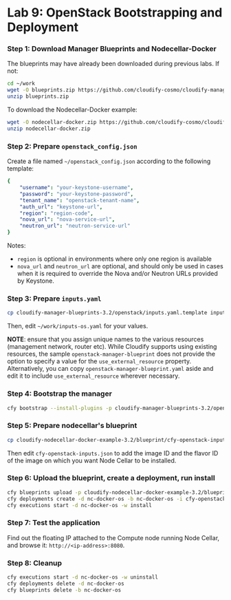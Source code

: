 # Lab 9: OpenStack Bootstrapping and Deployment

### Step 1: Download Manager Blueprints and Nodecellar-Docker

The blueprints may have already been downloaded during previous labs. If not:

```bash
cd ~/work
wget -O blueprints.zip https://github.com/cloudify-cosmo/cloudify-manager-blueprints/archive/3.2.zip
unzip blueprints.zip
```

To download the Nodecellar-Docker example:

```bash
wget -O nodecellar-docker.zip https://github.com/cloudify-cosmo/cloudify-nodecellar-docker-example/archive/3.2.zip
unzip nodecellar-docker.zip
```

### Step 2: Prepare `openstack_config.json`

Create a file named `~/openstack_config.json` according to the following template:

```yaml
{
    "username": "your-keystone-username",
    "password": "your-keystone-password",
    "tenant_name": "openstack-tenant-name",
    "auth_url": "keystone-url",
    "region": "region-code",
    "nova_url": "nova-service-url",
    "neutron_url": "neutron-service-url"
}
```

Notes:

* `region` is optional in environments where only one region is available
* `nova_url` and `neutron_url` are optional, and should only be used in cases when it is required to override the Nova and/or Neutron URLs provided by Keystone.

### Step 3: Prepare `inputs.yaml`

```bash
cp cloudify-manager-blueprints-3.2/openstack/inputs.yaml.template inputs-os.yaml
```

Then, edit `~/work/inputs-os.yaml` for your values.

**NOTE**: ensure that you assign unique names to the various resources (management network, router etc). While Cloudify supports using existing resources, the sample `openstack-manager-blueprint` does not provide the option to specify a value for the `use_external_resource` property. Alternatively, you can copy `openstack-manager-blueprint.yaml` aside and edit it to include `use_external_resource` wherever necessary.

### Step 4: Bootstrap the manager

```bash
cfy bootstrap --install-plugins -p cloudify-manager-blueprints-3.2/openstack/openstack-manager-blueprint.yaml -i inputs-os.yaml
```

### Step 5: Prepare nodecellar's blueprint

```bash
cp cloudify-nodecellar-docker-example-3.2/blueprint/cfy-openstack-inputs.json .
```

Then edit `cfy-openstack-inputs.json` to add the image ID and the flavor ID of the image on which you want Node Cellar to be installed.

### Step 6: Upload the blueprint, create a deployment, run install

```bash
cfy blueprints upload -p cloudify-nodecellar-docker-example-3.2/blueprint/openstack.yaml -b nc-docker-os
cfy deployments create -d nc-docker-os -b nc-docker-os -i cfy-openstack-inputs.json
cfy executions start -d nc-docker-os -w install
```

### Step 7: Test the application

Find out the floating IP attached to the Compute node running Node Cellar, and browse it: `http://<ip-address>:8080`.


### Step 8: Cleanup

```bash
cfy executions start -d nc-docker-os -w uninstall
cfy deployments delete -d nc-docker-os
cfy blueprints delete -b nc-docker-os
```